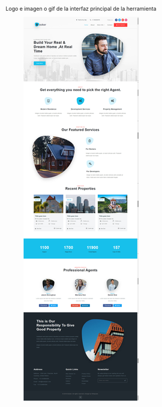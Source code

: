 <p align="center"> Logo e imagen o gif de la interfaz principal de la herramienta</p>
<p align="center"><img src="3_booker.jpg"/></p> 